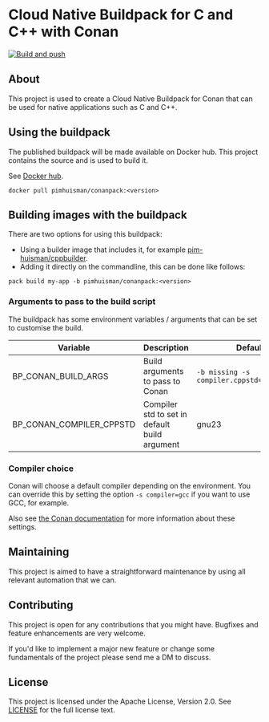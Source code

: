 # Cloud Native Buildpack for C and C++ with Conan
[![Build and push](https://github.com/pim-huisman/conanpack/actions/workflows/build-and-push.yml/badge.svg)](https://github.com/pim-huisman/conanpack/actions/workflows/build-and-push.yml)

## About
This project is used to create a Cloud Native Buildpack for Conan that can be used for native applications such as C and C++.

## Using the buildpack
The published buildpack will be made available on Docker hub. This project contains the source and is used to build it.

See [Docker hub](https://hub.docker.com/r/pimhuisman/conanpack).

```docker pull pimhuisman/conanpack:<version>```

## Building images with the buildpack
There are two options for using this buildpack:
- Using a builder image that includes it, for example [pim-huisman/cppbuilder](https://github.com/pim-huisman/cppbuilder).
- Adding it directly on the commandline, this can be done like follows:

```pack build my-app -b pimhuisman/conanpack:<version>```

### Arguments to pass to the build script
The buildpack has some environment variables / arguments that can be set to customise the build.

| Variable                 | Description                                   | Default value                                    |
|--------------------------|-----------------------------------------------|--------------------------------------------------|
| BP_CONAN_BUILD_ARGS      | Build arguments to pass to Conan              | `-b missing -s compiler.cppstd=$COMPILER_CPPSTD` |
| BP_CONAN_COMPILER_CPPSTD | Compiler std to set in default build argument | gnu23                                            |

### Compiler choice
Conan will choose a default compiler depending on the environment. You can override this by setting the option `-s compiler=gcc` if you want to use GCC, for example.

Also see [the Conan documentation](https://docs.conan.io/2/reference/commands/build.html) for more information about these settings.

## Maintaining
This project is aimed to have a straightforward maintenance by using all relevant automation that we can.

## Contributing
This project is open for any contributions that you might have. Bugfixes and feature enhancements are very welcome.

If you'd like to implement a major new feature or change some fundamentals of the project please send me a DM to discuss.

## License
This project is licensed under the Apache License, Version 2.0. See [LICENSE](LICENSE) for the full license text.
